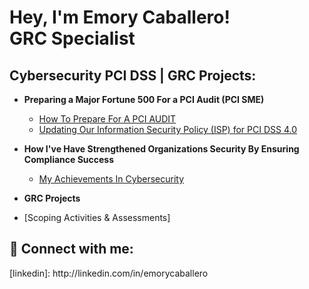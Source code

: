<h1>Hey, I'm Emory Caballero! <br/><a>GRC Specialist</a> <a </a></h1>

<h2> Cybersecurity PCI DSS | GRC Projects:</h2>

- <b>Preparing a Major Fortune 500 For a PCI Audit (PCI SME)</b>
  - [How To Prepare For A PCI AUDIT](https://drive.google.com/file/d/1RuA4DwFtlviVC3FEbwrIA_yci03Q-ZMd/view?usp=sharing)
  - [Updating Our Information Security Policy (ISP) for PCI DSS 4.0](https://drive.google.com/file/d/1quw-ISp96v6i7ynBw5qn7QjHmzRI7yeO/view?usp=sharing)

- <b>How I've Have Strengthened Organizations Security By Ensuring Compliance Success</b>
  - [My Achievements In Cybersecurity](https://github.com/DeAundreN/Achievements) 

- <b>GRC Projects</b>
 - [Scoping Activities & Assessments]
<h2> 🤳 Connect with me:</h2>
[linkedin]: http://linkedin.com/in/emorycaballero
